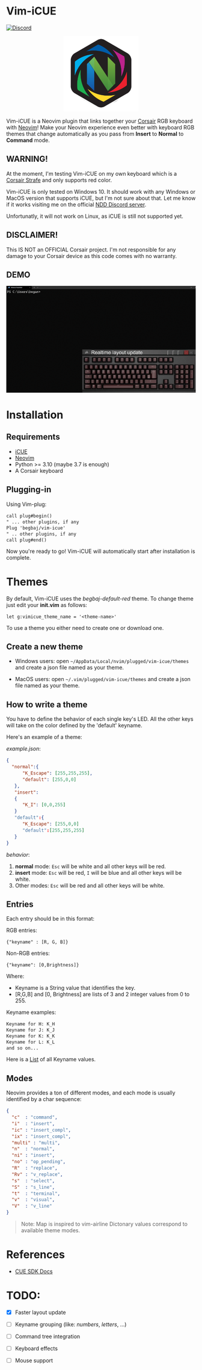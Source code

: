 # Vim-iCUE
[![Discord](https://img.shields.io/discord/926217143194886234?color=%235865F2&label=NDD%20Official%20Discord&logo=discord&style=for-the-badge)](https://discord.gg/ZA76nJ3RsU)
<p align="center">
  <img src="readme/img/vimicue_logo.png" alt="drawing" width="200"/>
</p>

Vim-iCUE is a Neovim plugin that links together your [Corsair](https://www.corsair.com/) RGB keyboard with
[Neovim](https://neovim.io/)! Make your Neovim experience even better with keyboard RGB themes that change 
automatically as you pass from **Insert** to **Normal** to **Command** mode.

## WARNING!
At the moment, I'm testing Vim-iCUE on my own keyboard which is a [Corsair Strafe](https://www.corsair.com/eu/en/Categories/Products/Gaming-Keyboards/Standard-Gaming-Keyboards/STRAFE-Mechanical-Gaming-Keyboard-%E2%80%94-CHERRY%C2%AE-MX-Silent/p/CH-9104023-NA) and only supports red color.

Vim-iCUE is only tested on Windows 10. It should work with any Windows or MacOS version that supports iCUE, but I'm not sure about that. Let me know if it works 
visiting me on the official [NDD Discord server](https://discord.gg/ZA76nJ3RsU).

Unfortunatly, it will not work on Linux, as iCUE is still not supported yet.

## DISCLAIMER!
This IS NOT an OFFICIAL Corsair project. I'm not responsible for any damage to your Corsair device as this code comes with no warranty.

## DEMO
![demo](readme/img/demo.gif)

# Installation
## Requirements
  * [iCUE](https://www.corsair.com/downloads)
  * [Neovim](https://neovim.io/)
  * Python >= 3.10 (maybe 3.7 is enough) 
  * A Corsair keyboard

## Plugging-in

Using Vim-plug:
```init.vim
call plug#begin()
" ... other plugins, if any
Plug 'begbaj/vim-icue'
" .. other plugins, if any
call plug#end()
```

Now you're ready to go! Vim-iCUE will automatically start after installation is complete.

# Themes
By default, Vim-iCUE uses the *begbaj-default-red* theme. To change theme just edit your **init.vim** as follows:
```init.vim
let g:vimicue_theme_name = '<theme-name>'
```
To use a theme you either need to create one or download one.

## Create a new theme

* Windows users: open `~/AppData/Local/nvim/plugged/vim-icue/themes` and create a json file named as your theme.

* MacOS users: open `~/.vim/plugged/vim-icue/themes` and create a json file named as your theme.

## How to write a theme

You have to define the behavior of each single key's LED. All the other keys will take
on the color defined by the 'default' keyname.

Here's an example of a theme:

*example.json*:
```json
{
  "normal":{
      "K_Escape": [255,255,255],
      "default": [255,0,0]
   },
   "insert":
   {
      "K_I": [0,0,255]
   }
   "default":{
      "K_Escape": [255,0,0]
      "default":[255,255,255]
   }
}
```
*behavior*:
1. **normal** mode: `Esc` will be white and all other keys will be red.
2. **insert** mode: `Esc` will be red, `I` will be blue and all other keys will be white.
3. Other modes: `Esc` will be red and all other keys will be white.

## Entries

Each entry should be in this format:

RGB entries:
```
{"keyname" : [R, G, B]}
```

Non-RGB entries:
```
{"keyname": [0,Brightness]}
```

Where:
* Keyname is a String value that identifies the key. 
* \[R,G,B\] and \[0, Brightness\] are lists of 3 and 2 integer values from 0 to 255.

Keyname examples:
```
Keyname for H: K_H
Keyname for J: K_J
Keyname for K: K_K
Keyname for L: K_L
and so on...
```

Here is a [List](Keys.md) of all Keyname values.

## Modes
Neovim provides a ton of different modes, and each mode is usually identified by a char sequence:
```json
{
  "c"  : "command",
  "i"  : "insert",
  "ic" : "insert_compl",
  "ix" : "insert_compl",
  "multi" : "multi",
  "n"  : "normal",
  "ni" : "insert",
  "no" : "op_pending",
  "R"  : "replace",
  "Rv" : "v_replace",
  "s"  : "select",
  "S"  : "s_line",
  "t"  : "terminal",
  "v"  : "visual",
  "V"  : "v_line"
}
```
> Note: Map is inspired to vim-airline
Dictonary values correspond to available theme modes.
# References
* [CUE SDK Docs](https://corsairofficial.github.io/cue-sdk/#single-color-devices)
# TODO:
- [X] Faster layout update
- [ ] Keyname grouping (like: *numbers*, *letters*, ...)
- [ ] Command tree integration
- [ ] Keyboard effects
- [ ] Mouse support

